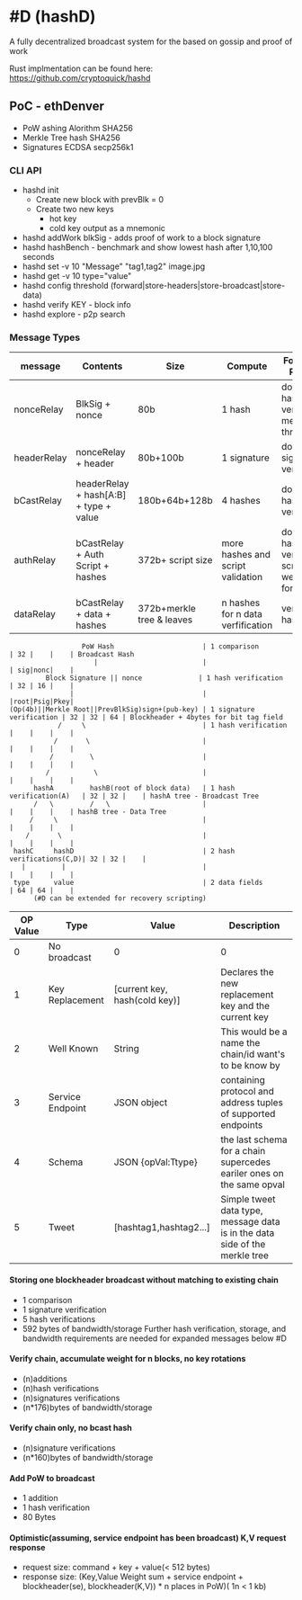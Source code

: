# #D (hashD)
A fully decentralized broadcast system for the based on gossip and proof of work

Rust implmentation can be found here: https://github.com/cryptoquick/hashd



## PoC - ethDenver

* PoW ashing Alorithm SHA256
* Merkle Tree hash SHA256
* Signatures ECDSA secp256k1

### CLI API
- hashd init
  - Create new block with prevBlk = 0
  - Create two new keys
    - hot key
    - cold key output as a mnemonic
- hashd addWork blkSig - adds proof of work to a block signature
- hashd hashBench - benchmark and show lowest hash after 1,10,100 seconds
- hashd set -v 10 "Message" "tag1,tag2" image.jpg
- hashd get -v 10 type="value"
- hashd config threshold (forward|store-headers|store-broadcast|store-data)
- hashd verify KEY - block info
- hashd explore - p2p search


### Message Types
| message | Contents | Size | Compute| Forward Rules | description|
|---------|----------|------|--------|---------------|------------|
|nonceRelay  | BlkSig + nonce | 80b | 1 hash| does the hash verify & meet threshold| Relay additional PoW|
|headerRelay | nonceRelay + header| 80b+100b| 1 signature| does signature verify| Relay new blockheaders|
|bCastRelay  | headerRelay + hash[A:B] + type + value| 180b+64b+128b| 4 hashes| do all the hashes verify | Add new k,v to database|
|authRelay   | bCastRelay + Auth Script + hashes| 372b+ script size| more hashes and script validation| do all the hashes verify & script is well formed| set new consensus rules for chain|
|dataRelay   | bCastRelay + data + hashes |372b+merkle tree & leaves| n hashes for n data verfification |verify hashes|  Store data of another node's block|

```                                                                            Bytes        Name
                  PoW Hash                      | 1 comparison             | 32 |    |    | Broadcast Hash
                     |                          |                          | sig|nonc|    |
         Block Signature || nonce              | 1 hash verification      | 32 | 16 |    |
               |                                |                          |root|Psig|Pkey|
(Op(4b)||Merkle Root||PrevBlkSig)sign+(pub-key) | 1 signature verification | 32 | 32 | 64 | Blockheader + 4bytes for bit tag field
            /     \                             | 1 hash verification      |    |    |    |
           /       \                            |                          |    |    |    |
          /         \                           |                          |    |    |    |
         /           \                          |                          |    |    |    |
      hashA         hashB(root of block data)   | 1 hash verification(A)   | 32 | 32 |    | hashA tree - Broadcast Tree
      /   \         /   \                       |                          |    |    |    | hashB tree - Data Tree
     /     \                                    |                          |    |    |    |
    /       \                                   |                          |    |    |    |
 hashC     hashD                                | 2 hash verifications(C,D)| 32 | 32 |    |
   |         |                                  |                          |    |    |    |
 type      value                                | 2 data fields            | 64 | 64 |    |
      (#D can be extended for recovery scripting)
```

| OP Value | Type | Value | Description|
|----------|-----|-------|------------|
| 0        |No broadcast| 0|0|NA|
| 1        |Key Replacement| [current key, hash(cold key)] | Declares the new replacement key and the current key|
| 2        |Well Known| String| This would be a name the chain/id want's to be know by|
| 3        |Service Endpoint| JSON object | containing protocol and address tuples of supported endpoints |  
| 4        |Schema| JSON {opVal:Ttype}| the last schema for a chain supercedes eariler ones on the same opval |
| 5        |Tweet| [hashtag1,hashtag2...]| Simple tweet data type, message data is in the data side of the merkle tree|



#### Storing one blockheader broadcast without matching to existing chain
* 1 comparison
* 1 signature verification
* 5 hash verifications
* 592 bytes of bandwidth/storage
Further hash verification, storage, and bandwidth requirements are needed for expanded messages below #D

#### Verify chain, accumulate weight for n blocks, no key rotations
* (n)additions
* (n)hash verifications
* (n)signatures verifications
* (n*176)bytes of bandwidth/storage

#### Verify chain only, no bcast hash
* (n)signature verifications
* (n*160)bytes of bandwidth/storage

#### Add PoW to broadcast
* 1 addition
* 1 hash verification
* 80 Bytes

#### Optimistic(assuming, service endpoint has been broadcast) K,V request response
* request size: command + key + value(< 512 bytes)
* response size: (Key,Value Weight sum + service endpoint + blockheader(se), blockheader(K,V)) * n places in PoW)( 1n < 1 kb)

